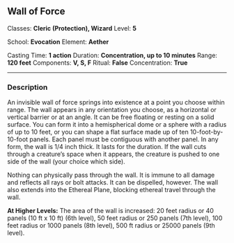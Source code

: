 ## Wall of Force

Classes: **Cleric (Protection), Wizard**
Level: **5**

School: **Evocation**
Element: **Aether**

Casting Time: **1 action**
Duration: **Concentration, up to 10 minutes**
Range: **120 feet**
Components: **V, S, F**
Ritual: **False**
Concentration: **True**

------

### Description

An invisible wall of force springs into existence at a point you choose within range. The wall appears in any orientation you choose, as a horizontal or vertical barrier or at an angle. It can be free floating or resting on a solid surface. You can form it into a hemispherical dome or a sphere with a radius of up to 10 feet, or you can shape a flat surface made up of ten 10-foot-by-10-foot panels. Each panel must be contiguous with another panel. In any form, the wall is 1/4 inch thick. It lasts for the duration. If the wall cuts through a creature’s space when it appears, the creature is pushed to one side of the wall (your choice which side). 

Nothing can physically pass through the wall. It is immune to all damage and reflects all rays or bolt attacks. It can be dispelled, however. The wall also extends into the Ethereal Plane, blocking ethereal travel through the wall.

**At Higher Levels:** The area of the wall is increased: 20 feet radius or 40 panels (10 ft x 10 ft) (6th level), 50 feet radius or 250 panels (7th level), 100 feet radius or 1000 panels (8th level), 500 ft radius or 25000 panels (9th level).